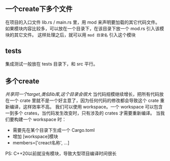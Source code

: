 ## 一个create下多个文件
在项目的入口文件 lib.rs / main.rs 里，用 mod 来声明要加载的其它代码文件。
如果模块内容比较多，可以放在一个目录下，在该目录下放一个 mod.rs 引入该模块的其它文件。
这样处理之后，就可以用 `mod 目录名` 引入这个模块

## tests
集成测试一般放在 tests 目录下，和 src 平行。


## 多个create
*共享同一个target,类似lib库,这个目录会很大*
当代码规模继续增长，把所有代码放在一个 crate 里就不是一个好主意了，因为任何代码的修改都会导致这个 crate 重新编译，这样效率不高。
我们可以使用 workspace。一个 workspace 可以包含一到多个 crates，当代码发生改变时，只有涉及的 crates 才需要重新编译。
当我们要构建一个 workspace 时：
* 需要先在某个目录下生成一个 Cargo.toml
* 增加 [workspace]模块
* members=['creact名称', ...]

PS: C++20以前就没有模块，导致大型项目编译时间很长
